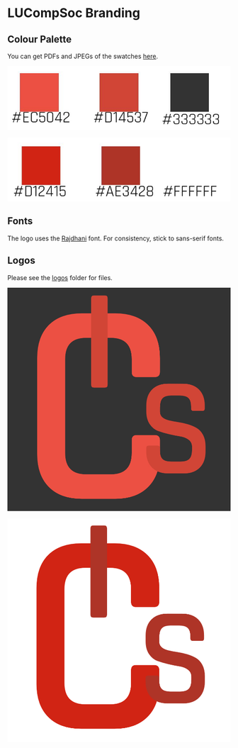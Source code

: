 # LUCompSoc Branding

## Colour Palette

You can get PDFs and JPEGs of the swatches [here](https://github.com/LUCompSoc/brand/tree/master/swatches).

![Dark theme swatches](https://github.com/LUCompSoc/brand/blob/master/swatches/dark_theme_swatches.jpg?raw=true)

![Light theme swatches](https://github.com/LUCompSoc/brand/blob/master/swatches/light_theme_swatches.jpg?raw=true)

## Fonts

The logo uses the [Rajdhani](https://fonts.google.com/specimen/Rajdhani?query=Rajdhani) font. 
For consistency, stick to sans-serif fonts.

## Logos

Please see the [logos](https://github.com/LUCompSoc/brand/tree/master/logos) folder for files.

![Dark Logo](https://github.com/LUCompSoc/brand/blob/master/logos/dark_theme.jpg?raw=true)

![Light Logo](https://github.com/LUCompSoc/brand/blob/master/logos/light_theme.jpg?raw=true)

